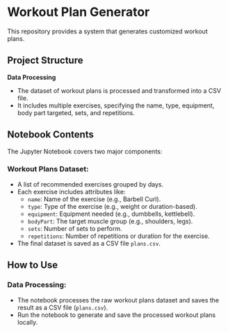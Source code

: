 
# Workout Plan Generator

This repository provides a system that generates customized workout plans.

## Project Structure

**Data Processing**
   - The dataset of workout plans is processed and transformed into a CSV file.
   - It includes multiple exercises, specifying the name, type, equipment, body part targeted, sets, and repetitions.
   
## Notebook Contents

The Jupyter Notebook covers two major components:

###  Workout Plans Dataset:
   - A list of recommended exercises grouped by days.
   - Each exercise includes attributes like:
     - `name`: Name of the exercise (e.g., Barbell Curl).
     - `type`: Type of the exercise (e.g., weight or duration-based).
     - `equipment`: Equipment needed (e.g., dumbbells, kettlebell).
     - `bodyPart`: The target muscle group (e.g., shoulders, legs).
     - `sets`: Number of sets to perform.
     - `repetitions`: Number of repetitions or duration for the exercise.
   - The final dataset is saved as a CSV file `plans.csv`.

## How to Use

### Data Processing:
- The notebook processes the raw workout plans dataset and saves the result as a CSV file (`plans.csv`). 
- Run the notebook to generate and save the processed workout plans locally.


